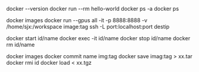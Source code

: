 docker --version
docker run --rm hello-world
docker ps -a
docker ps

docker images
docker run --gpus all -it -p 8888:8888 -v /home/sjx:/workspace image:tag
ssh -L port:localhost:port destip

docker start id/name 
docker exec -it id/name
docker stop id/name
docker rm id/name

docker images
docker commit name img:tag
docker save imag:tag > xx.tar
docker rmi id
docker load < xx.tgz
